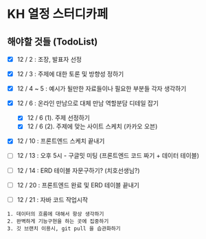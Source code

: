 # KH 열정 스터디카페

## 해야할 것들 (TodoList)

- [x] 12 / 2       :   조장, 발표자 선정 
- [x] 12 / 3       :   주제에 대한 토론 및 방향성 정하기
- [x] 12 / 4 ~ 5   :   예시가 될만한 자료들이나 필요한 부분들 각자 생각하기
- [x] 12 / 6       :   온라인 만남으로 대체 만남 역할분담 디테일 잡기
  - [x] 12 / 6 (1). 주제 선정하기
  - [x] 12 / 6 (2). 주제에 맞는 사이트 스케치 (카카오 오븐)
- [x] 12 / 10      : 프론트엔드 스케치 끝내기
- [ ] 12 / 13      : 오후 5시 - 구글밋 미팅 (프론트엔드 코드 짜기 + 데이터 테이블)
- [ ] 12 / 14      : ERD 테이블 자문구하기? (치호선생님?)
- [ ] 12 / 20      : 프론트엔드 완료 및 ERD 테이블 끝내기
- [ ] 12 / 21      : 자바 코드 작업시작


```
1. 데이터의 흐름에 대해서 항상 생각하기
2. 완벽하게 기능구현을 하는 곳에 집중하기
3. 깃 브랜치 이용시, git pull 을 습관화하기
```